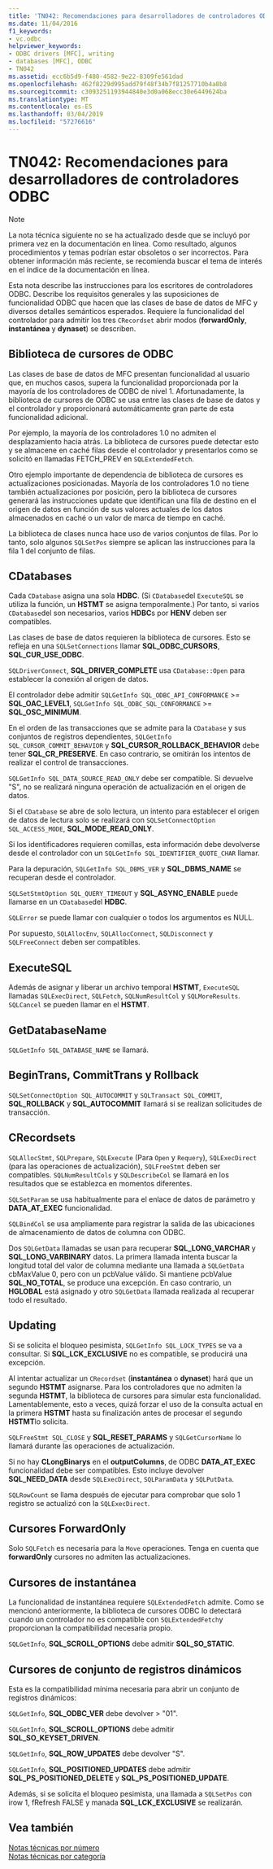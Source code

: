 ```yaml
---
title: 'TN042: Recomendaciones para desarrolladores de controladores ODBC'
ms.date: 11/04/2016
f1_keywords:
- vc.odbc
helpviewer_keywords:
- ODBC drivers [MFC], writing
- databases [MFC], ODBC
- TN042
ms.assetid: ecc6b5d9-f480-4582-9e22-8309fe561dad
ms.openlocfilehash: 462f8229d995add79f48f34b7f81257710b4a8b8
ms.sourcegitcommit: c3093251193944840e3d0a068ecc30e6449624ba
ms.translationtype: MT
ms.contentlocale: es-ES
ms.lasthandoff: 03/04/2019
ms.locfileid: "57276616"
---
```

# <a name="tn042-odbc-driver-developer-recommendations"></a>TN042: Recomendaciones para desarrolladores de controladores ODBC

> [!NOTE]
>  La nota técnica siguiente no se ha actualizado desde que se incluyó por primera vez en la documentación en línea. Como resultado, algunos procedimientos y temas podrían estar obsoletos o ser incorrectos. Para obtener información más reciente, se recomienda buscar el tema de interés en el índice de la documentación en línea.

Esta nota describe las instrucciones para los escritores de controladores ODBC. Describe los requisitos generales y las suposiciones de funcionalidad ODBC que hacen que las clases de base de datos de MFC y diversos detalles semánticos esperados. Requiere la funcionalidad del controlador para admitir los tres `CRecordset` abrir modos (**forwardOnly**, **instantánea** y **dynaset**) se describen.

## <a name="odbcs-cursor-library"></a>Biblioteca de cursores de ODBC

Las clases de base de datos de MFC presentan funcionalidad al usuario que, en muchos casos, supera la funcionalidad proporcionada por la mayoría de los controladores de ODBC de nivel 1. Afortunadamente, la biblioteca de cursores de ODBC se usa entre las clases de base de datos y el controlador y proporcionará automáticamente gran parte de esta funcionalidad adicional.

Por ejemplo, la mayoría de los controladores 1.0 no admiten el desplazamiento hacia atrás. La biblioteca de cursores puede detectar esto y se almacene en caché filas desde el controlador y presentarlos como se solicitó en llamadas FETCH_PREV en `SQLExtendedFetch`.

Otro ejemplo importante de dependencia de biblioteca de cursores es actualizaciones posicionadas. Mayoría de los controladores 1.0 no tiene también actualizaciones por posición, pero la biblioteca de cursores generará las instrucciones update que identifican una fila de destino en el origen de datos en función de sus valores actuales de los datos almacenados en caché o un valor de marca de tiempo en caché.

La biblioteca de clases nunca hace uso de varios conjuntos de filas. Por lo tanto, solo algunos `SQLSetPos` siempre se aplican las instrucciones para la fila 1 del conjunto de filas.

## <a name="cdatabases"></a>CDatabases

Cada `CDatabase` asigna una sola **HDBC**. (Si `CDatabase`del `ExecuteSQL` se utiliza la función, un **HSTMT** se asigna temporalmente.) Por tanto, si varios `CDatabase`del son necesarios, varios **HDBC**s por **HENV** deben ser compatibles.

Las clases de base de datos requieren la biblioteca de cursores. Esto se refleja en una `SQLSetConnections` llamar **SQL_ODBC_CURSORS**, **SQL_CUR_USE_ODBC**.

`SQLDriverConnect`, **SQL_DRIVER_COMPLETE** usa `CDatabase::Open` para establecer la conexión al origen de datos.

El controlador debe admitir `SQLGetInfo SQL_ODBC_API_CONFORMANCE`  >=  **SQL_OAC_LEVEL1**, `SQLGetInfo SQL_ODBC_SQL_CONFORMANCE`  >=  **SQL_OSC_MINIMUM**.

En el orden de las transacciones que se admite para la `CDatabase` y sus conjuntos de registros dependientes, `SQLGetInfo SQL_CURSOR_COMMIT_BEHAVIOR` y **SQL_CURSOR_ROLLBACK_BEHAVIOR** debe tener **SQL_CR_PRESERVE**. En caso contrario, se omitirán los intentos de realizar el control de transacciones.

`SQLGetInfo SQL_DATA_SOURCE_READ_ONLY` debe ser compatible. Si devuelve "S", no se realizará ninguna operación de actualización en el origen de datos.

Si el `CDatabase` se abre de solo lectura, un intento para establecer el origen de datos de lectura solo se realizará con `SQLSetConnectOption SQL_ACCESS_MODE`, **SQL_MODE_READ_ONLY**.

Si los identificadores requieren comillas, esta información debe devolverse desde el controlador con un `SQLGetInfo SQL_IDENTIFIER_QUOTE_CHAR` llamar.

Para la depuración, `SQLGetInfo SQL_DBMS_VER` y **SQL_DBMS_NAME** se recuperan desde el controlador.

`SQLSetStmtOption SQL_QUERY_TIMEOUT` y **SQL_ASYNC_ENABLE** puede llamarse en un `CDatabase`del **HDBC**.

`SQLError` se puede llamar con cualquier o todos los argumentos es NULL.

Por supuesto, `SQLAllocEnv`, `SQLAllocConnect`, `SQLDisconnect` y `SQLFreeConnect` deben ser compatibles.

## <a name="executesql"></a>ExecuteSQL

Además de asignar y liberar un archivo temporal **HSTMT**, `ExecuteSQL` llamadas `SQLExecDirect`, `SQLFetch`, `SQLNumResultCol` y `SQLMoreResults`. `SQLCancel` se pueden llamar en el **HSTMT**.

## <a name="getdatabasename"></a>GetDatabaseName

`SQLGetInfo SQL_DATABASE_NAME` se llamará.

## <a name="begintrans-committrans-rollback"></a>BeginTrans, CommitTrans y Rollback

`SQLSetConnectOption SQL_AUTOCOMMIT` y `SQLTransact SQL_COMMIT`, **SQL_ROLLBACK** y **SQL_AUTOCOMMIT** llamará si se realizan solicitudes de transacción.

## <a name="crecordsets"></a>CRecordsets

`SQLAllocStmt`, `SQLPrepare`, `SQLExecute` (Para `Open` y `Requery`), `SQLExecDirect` (para las operaciones de actualización), `SQLFreeStmt` deben ser compatibles. `SQLNumResultCols` y `SQLDescribeCol` se llamará en los resultados que se establezca en momentos diferentes.

`SQLSetParam` se usa habitualmente para el enlace de datos de parámetro y **DATA_AT_EXEC** funcionalidad.

`SQLBindCol` se usa ampliamente para registrar la salida de las ubicaciones de almacenamiento de datos de columna con ODBC.

Dos `SQLGetData` llamadas se usan para recuperar **SQL_LONG_VARCHAR** y **SQL_LONG_VARBINARY** datos. La primera llamada intenta buscar la longitud total del valor de columna mediante una llamada a `SQLGetData` cbMaxValue 0, pero con un pcbValue válido. Si mantiene pcbValue **SQL_NO_TOTAL**, se produce una excepción. En caso contrario, un **HGLOBAL** está asignado y otro `SQLGetData` llamada realizada al recuperar todo el resultado.

## <a name="updating"></a>Updating

Si se solicita el bloqueo pesimista, `SQLGetInfo SQL_LOCK_TYPES` se va a consultar. Si **SQL_LCK_EXCLUSIVE** no es compatible, se producirá una excepción.

Al intentar actualizar un `CRecordset` (**instantánea** o **dynaset**) hará que un segundo **HSTMT** asignarse. Para los controladores que no admiten la segunda **HSTMT**, la biblioteca de cursores para simular esta funcionalidad. Lamentablemente, esto a veces, quizá forzar el uso de la consulta actual en la primera **HSTMT** hasta su finalización antes de procesar el segundo **HSTMT**lo solicita.

`SQLFreeStmt SQL_CLOSE` y **SQL_RESET_PARAMS** y `SQLGetCursorName` lo llamará durante las operaciones de actualización.

Si no hay **CLongBinarys** en el **outputColumns**, de ODBC **DATA_AT_EXEC** funcionalidad debe ser compatibles. Esto incluye devolver **SQL_NEED_DATA** desde `SQLExecDirect`, `SQLParamData` y `SQLPutData`.

`SQLRowCount` se llama después de ejecutar para comprobar que solo 1 registro se actualizó con la `SQLExecDirect`.

## <a name="forwardonly-cursors"></a>Cursores ForwardOnly

Solo `SQLFetch` es necesaria para la `Move` operaciones. Tenga en cuenta que **forwardOnly** cursores no admiten las actualizaciones.

## <a name="snapshot-cursors"></a>Cursores de instantánea

La funcionalidad de instantánea requiere `SQLExtendedFetch` admite. Como se mencionó anteriormente, la biblioteca de cursores ODBC lo detectará cuando un controlador no es compatible con `SQLExtendedFetch`y proporcionan la compatibilidad necesaria propio.

`SQLGetInfo`, **SQL_SCROLL_OPTIONS** debe admitir **SQL_SO_STATIC**.

## <a name="dynaset-cursors"></a>Cursores de conjunto de registros dinámicos

Esta es la compatibilidad mínima necesaria para abrir un conjunto de registros dinámicos:

`SQLGetInfo`, **SQL_ODBC_VER** debe devolver > "01".

`SQLGetInfo`, **SQL_SCROLL_OPTIONS** debe admitir **SQL_SO_KEYSET_DRIVEN**.

`SQLGetInfo`, **SQL_ROW_UPDATES** debe devolver "S".

`SQLGetInfo`, **SQL_POSITIONED_UPDATES** debe admitir **SQL_PS_POSITIONED_DELETE** y **SQL_PS_POSITIONED_UPDATE**.

Además, si se solicita el bloqueo pesimista, una llamada a `SQLSetPos` con irow 1, fRefresh FALSE y manada **SQL_LCK_EXCLUSIVE** se realizarán.

## <a name="see-also"></a>Vea también

[Notas técnicas por número](../mfc/technical-notes-by-number.md)<br/>
[Notas técnicas por categoría](../mfc/technical-notes-by-category.md)
